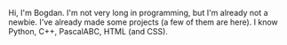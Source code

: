   Hi, I'm Bogdan. I'm not very long in programming, but I'm already not a newbie. 
I've already made some projects (a few of them are here). I know Python, C++, PascalABC, HTML (and CSS).
